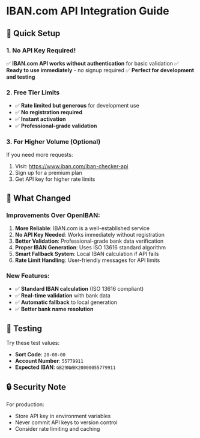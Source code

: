 # IBAN.com API Integration Guide

## 🚀 Quick Setup

### 1. No API Key Required! 
✅ **IBAN.com API works without authentication** for basic validation
✅ **Ready to use immediately** - no signup required
✅ **Perfect for development and testing**

### 2. Free Tier Limits
- ✅ **Rate limited but generous** for development use
- ✅ **No registration required**
- ✅ **Instant activation**
- ✅ **Professional-grade validation**

### 3. For Higher Volume (Optional)
If you need more requests:
1. Visit: https://www.iban.com/iban-checker-api
2. Sign up for a premium plan
3. Get API key for higher rate limits

## 🔧 What Changed

### Improvements Over OpenIBAN:
1. **More Reliable**: IBAN.com is a well-established service
2. **No API Key Needed**: Works immediately without registration
3. **Better Validation**: Professional-grade bank data verification
4. **Proper IBAN Generation**: Uses ISO 13616 standard algorithm
5. **Smart Fallback System**: Local IBAN calculation if API fails
6. **Rate Limit Handling**: User-friendly messages for API limits

### New Features:
- ✅ **Standard IBAN calculation** (ISO 13616 compliant)
- ✅ **Real-time validation** with bank data
- ✅ **Automatic fallback** to local generation
- ✅ **Better bank name resolution**

## 🧪 Testing

Try these test values:
- **Sort Code**: `20-00-00`
- **Account Number**: `55779911`
- **Expected IBAN**: `GB29NWBK20000055779911`

## 🔒 Security Note

For production:
- Store API key in environment variables
- Never commit API keys to version control
- Consider rate limiting and caching